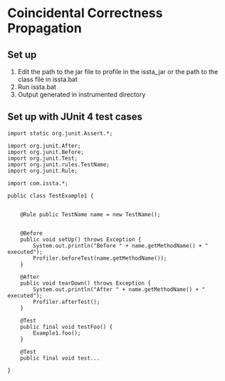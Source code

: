 # Coincidental Correctness Propagation

## Set up
1. Edit the path to the jar file to profile in the issta_jar or the path to the class file in issta.bat
2. Run issta.bat
3. Output generated in instrumented directory


## Set up with JUnit 4 test cases
```
import static org.junit.Assert.*;

import org.junit.After;
import org.junit.Before;
import org.junit.Test;
import org.junit.rules.TestName;
import org.junit.Rule;

import com.issta.*;

public class TestExample1 {
	

	@Rule public TestName name = new TestName();


	@Before
	public void setUp() throws Exception {
		System.out.println("Before " + name.getMethodName() + " executed");
		Profiler.beforeTest(name.getMethodName());
	}

	@After
	public void tearDown() throws Exception {
		System.out.println("After " + name.getMethodName() + " executed");
		Profiler.afterTest();
	}

	@Test
	public final void testFoo() {
		Example1.foo();
	}

	@Test
	public final void test...

}
```



